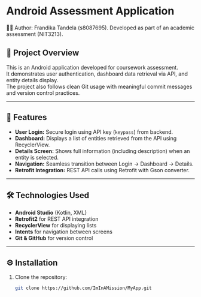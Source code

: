 # Android Assessment Application

👨‍💻 Author:
Frandika Tandela (s8087695).
Developed as part of an academic assessment  (NIT3213).

## 📌 Project Overview
This is an Android application developed for coursework assessment.  
It demonstrates user authentication, dashboard data retrieval via API, and entity details display.  
The project also follows clean Git usage with meaningful commit messages and version control practices.

---

## 🚀 Features
- **User Login:** Secure login using API key (`keypass`) from backend.
- **Dashboard:** Displays a list of entities retrieved from the API using RecyclerView.
- **Details Screen:** Shows full information (including description) when an entity is selected.
- **Navigation:** Seamless transition between Login → Dashboard → Details.
- **Retrofit Integration:** REST API calls using Retrofit with Gson converter.

---

## 🛠️ Technologies Used
- **Android Studio** (Kotlin, XML)
- **Retrofit2** for REST API integration
- **RecyclerView** for displaying lists
- **Intents** for navigation between screens
- **Git & GitHub** for version control

---

## ⚙️ Installation
1. Clone the repository:
   ```bash
   git clone https://github.com/ImInAMission/MyApp.git


